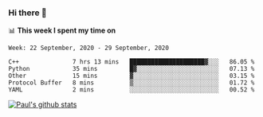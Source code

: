### Hi there 👋

📊 **This week I spent my time on**
<!--START_SECTION:waka-->
```text
Week: 22 September, 2020 - 29 September, 2020

C++               7 hrs 13 mins   █████████████████████▓░░░   86.05 % 
Python            35 mins         █▓░░░░░░░░░░░░░░░░░░░░░░░   07.13 % 
Other             15 mins         ▓░░░░░░░░░░░░░░░░░░░░░░░░   03.15 % 
Protocol Buffer   8 mins          ▒░░░░░░░░░░░░░░░░░░░░░░░░   01.72 % 
YAML              2 mins          ░░░░░░░░░░░░░░░░░░░░░░░░░   00.52 % 
```
<!--END_SECTION:waka-->


[![Paul's github stats](https://github-readme-stats.vercel.app/api?username=mickeyouyou&theme=dracula&show_icons=true)](https://github.com/anuraghazra/github-readme-stats)
